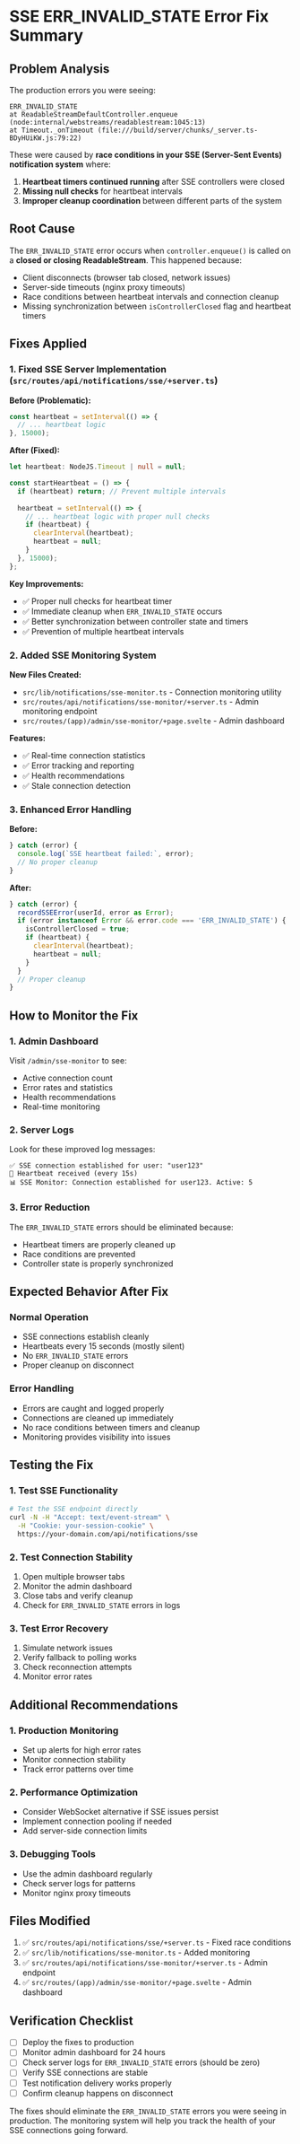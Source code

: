 # SSE ERR_INVALID_STATE Error Fix Summary

## Problem Analysis

The production errors you were seeing:
```
ERR_INVALID_STATE
at ReadableStreamDefaultController.enqueue (node:internal/webstreams/readablestream:1045:13)
at Timeout._onTimeout (file:///build/server/chunks/_server.ts-BDyHUiKW.js:79:22)
```

These were caused by **race conditions in your SSE (Server-Sent Events) notification system** where:

1. **Heartbeat timers continued running** after SSE controllers were closed
2. **Missing null checks** for heartbeat intervals
3. **Improper cleanup coordination** between different parts of the system

## Root Cause

The `ERR_INVALID_STATE` error occurs when `controller.enqueue()` is called on a **closed or closing ReadableStream**. This happened because:

- Client disconnects (browser tab closed, network issues)
- Server-side timeouts (nginx proxy timeouts) 
- Race conditions between heartbeat intervals and connection cleanup
- Missing synchronization between `isControllerClosed` flag and heartbeat timers

## Fixes Applied

### 1. Fixed SSE Server Implementation (`src/routes/api/notifications/sse/+server.ts`)

**Before (Problematic):**
```typescript
const heartbeat = setInterval(() => {
  // ... heartbeat logic
}, 15000);
```

**After (Fixed):**
```typescript
let heartbeat: NodeJS.Timeout | null = null;

const startHeartbeat = () => {
  if (heartbeat) return; // Prevent multiple intervals
  
  heartbeat = setInterval(() => {
    // ... heartbeat logic with proper null checks
    if (heartbeat) {
      clearInterval(heartbeat);
      heartbeat = null;
    }
  }, 15000);
};
```

**Key Improvements:**
- ✅ Proper null checks for heartbeat timer
- ✅ Immediate cleanup when `ERR_INVALID_STATE` occurs
- ✅ Better synchronization between controller state and timers
- ✅ Prevention of multiple heartbeat intervals

### 2. Added SSE Monitoring System

**New Files Created:**
- `src/lib/notifications/sse-monitor.ts` - Connection monitoring utility
- `src/routes/api/notifications/sse-monitor/+server.ts` - Admin monitoring endpoint
- `src/routes/(app)/admin/sse-monitor/+page.svelte` - Admin dashboard

**Features:**
- ✅ Real-time connection statistics
- ✅ Error tracking and reporting
- ✅ Health recommendations
- ✅ Stale connection detection

### 3. Enhanced Error Handling

**Before:**
```typescript
} catch (error) {
  console.log(`SSE heartbeat failed:`, error);
  // No proper cleanup
}
```

**After:**
```typescript
} catch (error) {
  recordSSEError(userId, error as Error);
  if (error instanceof Error && error.code === 'ERR_INVALID_STATE') {
    isControllerClosed = true;
    if (heartbeat) {
      clearInterval(heartbeat);
      heartbeat = null;
    }
  }
  // Proper cleanup
}
```

## How to Monitor the Fix

### 1. Admin Dashboard
Visit `/admin/sse-monitor` to see:
- Active connection count
- Error rates and statistics  
- Health recommendations
- Real-time monitoring

### 2. Server Logs
Look for these improved log messages:
```
✅ SSE connection established for user: "user123"
💓 Heartbeat received (every 15s)
📊 SSE Monitor: Connection established for user123. Active: 5
```

### 3. Error Reduction
The `ERR_INVALID_STATE` errors should be eliminated because:
- Heartbeat timers are properly cleaned up
- Race conditions are prevented
- Controller state is properly synchronized

## Expected Behavior After Fix

### Normal Operation
- SSE connections establish cleanly
- Heartbeats every 15 seconds (mostly silent)
- No `ERR_INVALID_STATE` errors
- Proper cleanup on disconnect

### Error Handling
- Errors are caught and logged properly
- Connections are cleaned up immediately
- No race conditions between timers and cleanup
- Monitoring provides visibility into issues

## Testing the Fix

### 1. Test SSE Functionality
```bash
# Test the SSE endpoint directly
curl -N -H "Accept: text/event-stream" \
  -H "Cookie: your-session-cookie" \
  https://your-domain.com/api/notifications/sse
```

### 2. Test Connection Stability
1. Open multiple browser tabs
2. Monitor the admin dashboard
3. Close tabs and verify cleanup
4. Check for `ERR_INVALID_STATE` errors in logs

### 3. Test Error Recovery
1. Simulate network issues
2. Verify fallback to polling works
3. Check reconnection attempts
4. Monitor error rates

## Additional Recommendations

### 1. Production Monitoring
- Set up alerts for high error rates
- Monitor connection stability
- Track error patterns over time

### 2. Performance Optimization
- Consider WebSocket alternative if SSE issues persist
- Implement connection pooling if needed
- Add server-side connection limits

### 3. Debugging Tools
- Use the admin dashboard regularly
- Check server logs for patterns
- Monitor nginx proxy timeouts

## Files Modified

1. ✅ `src/routes/api/notifications/sse/+server.ts` - Fixed race conditions
2. ✅ `src/lib/notifications/sse-monitor.ts` - Added monitoring
3. ✅ `src/routes/api/notifications/sse-monitor/+server.ts` - Admin endpoint
4. ✅ `src/routes/(app)/admin/sse-monitor/+page.svelte` - Admin dashboard

## Verification Checklist

- [ ] Deploy the fixes to production
- [ ] Monitor admin dashboard for 24 hours
- [ ] Check server logs for `ERR_INVALID_STATE` errors (should be zero)
- [ ] Verify SSE connections are stable
- [ ] Test notification delivery works properly
- [ ] Confirm cleanup happens on disconnect

The fixes should eliminate the `ERR_INVALID_STATE` errors you were seeing in production. The monitoring system will help you track the health of your SSE connections going forward.

